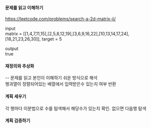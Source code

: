 #### 문제를 읽고 이해하기
https://leetcode.com/problems/search-a-2d-matrix-ii/

input</br>
matrix = [[1,4,7,11,15],[2,5,8,12,19],[3,6,9,16,22],[10,13,14,17,24],[18,21,23,26,30]], target = 5


output</br>
true


#### 재정의와 추상화<br>
-- 문제를 읽고 본인이 이해하기 쉬운 방식으로 해석<br>
행과열이 정렬되어있는 배열에서 입력받은수 있는지 여부 반환

#### 계획 세우기<br>
각 행마다 이분법으로 수를 탐색해서 해당수가 있는지 확인. 없으면 다음행 탐색

#### 계획 검증하기
